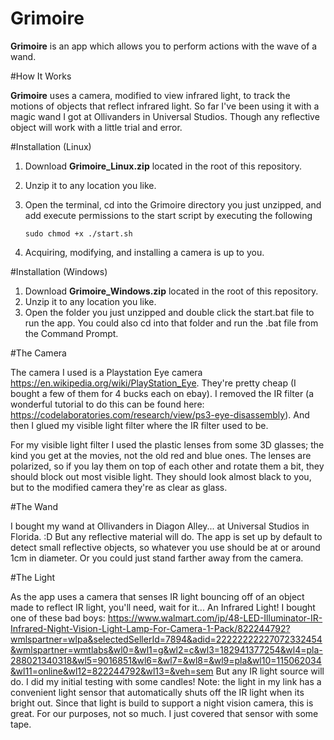 # Grimoire

**Grimoire** is an app which allows you to perform actions with the wave of a wand.

#How It Works

**Grimoire** uses a camera, modified to view infrared light, to track the motions of objects that reflect infrared light. So far I've been using it with a magic wand I got at Ollivanders in Universal Studios. Though any reflective object will work with a little trial and error.

#Installation (Linux)

1) Download **Grimoire_Linux.zip** located in the root of this repository.
2) Unzip it to any location you like.
3) Open the terminal, cd into the Grimoire directory you just unzipped,  and add execute permissions to the start
script by executing the following

    ```sudo chmod +x ./start.sh```
    
4) Acquiring, modifying, and installing a camera is up to you.

#Installation (Windows)

1) Download **Grimoire_Windows.zip** located in the root of this repository.
2) Unzip it to any location you like.
3) Open the folder you just unzipped and double click the start.bat file to run the app. You could also cd into that
folder and run the .bat file from the Command Prompt.

#The Camera

The camera I used is a Playstation Eye camera https://en.wikipedia.org/wiki/PlayStation_Eye. They're pretty cheap
(I bought a few of them for 4 bucks each on ebay). I removed the IR filter (a wonderful tutorial to do this can be found
here: https://codelaboratories.com/research/view/ps3-eye-disassembly). And then I glued my visible light filter where the
IR filter used to be.

For my visible light filter I used the plastic lenses from some 3D glasses; the kind you get at the movies, not the old red
and blue ones. The lenses are polarized, so if you lay them on top of each other and rotate them a bit, they should block
out most visible light. They should look almost black to you, but to the modified camera they're as clear as glass.

#The Wand

I bought my wand at Ollivanders in Diagon Alley... at Universal Studios in Florida. :D But any reflective material will do.
The app is set up by default to detect small reflective objects, so whatever you use should be at or around 1cm in
 diameter. Or you could just stand farther away from the camera.

#The Light

As the app uses a camera that senses IR light bouncing off of an object made to reflect IR light, you'll need, wait for
it... An Infrared Light! I bought one of these bad boys: https://www.walmart.com/ip/48-LED-Illuminator-IR-Infrared-Night-Vision-Light-Lamp-For-Camera-1-Pack/822244792?wmlspartner=wlpa&selectedSellerId=7894&adid=22222222227072332454&wmlspartner=wmtlabs&wl0=&wl1=g&wl2=c&wl3=182941377254&wl4=pla-288021340318&wl5=9016851&wl6=&wl7=&wl8=&wl9=pla&wl10=115062034&wl11=online&wl12=822244792&wl13=&veh=sem
But any IR light source will do. I did my initial testing with some candles! Note: the light in my link has a convenient
light sensor that automatically shuts off the IR light when its bright out. Since that light is build to support a
night vision camera, this is great. For our purposes, not so much. I just covered that sensor with some tape.
